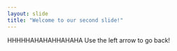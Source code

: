 ```yaml
---
layout: slide
title: "Welcome to our second slide!"
---
```

HHHHHAHAHAHHAHAHA
Use the left arrow to go back!
